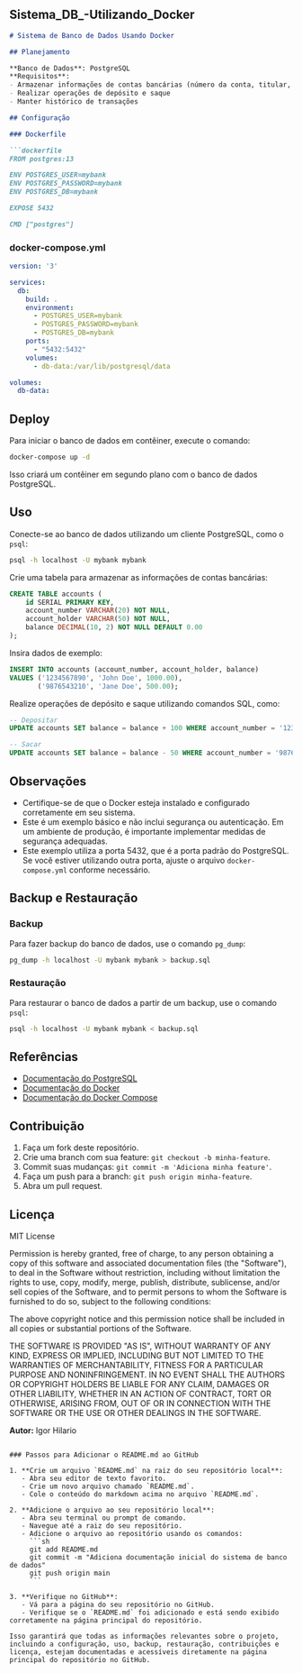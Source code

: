 ## Sistema_DB_-Utilizando_Docker

```markdown
# Sistema de Banco de Dados Usando Docker

## Planejamento

**Banco de Dados**: PostgreSQL  
**Requisitos**:
- Armazenar informações de contas bancárias (número da conta, titular, saldo)
- Realizar operações de depósito e saque
- Manter histórico de transações

## Configuração

### Dockerfile

```dockerfile
FROM postgres:13

ENV POSTGRES_USER=mybank
ENV POSTGRES_PASSWORD=mybank
ENV POSTGRES_DB=mybank

EXPOSE 5432

CMD ["postgres"]
```

### docker-compose.yml

```yaml
version: '3'

services:
  db:
    build: .
    environment:
      - POSTGRES_USER=mybank
      - POSTGRES_PASSWORD=mybank
      - POSTGRES_DB=mybank
    ports:
      - "5432:5432"
    volumes:
      - db-data:/var/lib/postgresql/data

volumes:
  db-data:
```

## Deploy

Para iniciar o banco de dados em contêiner, execute o comando:

```sh
docker-compose up -d
```

Isso criará um contêiner em segundo plano com o banco de dados PostgreSQL.

## Uso

Conecte-se ao banco de dados utilizando um cliente PostgreSQL, como o `psql`:

```sh
psql -h localhost -U mybank mybank
```

Crie uma tabela para armazenar as informações de contas bancárias:

```sql
CREATE TABLE accounts (
    id SERIAL PRIMARY KEY,
    account_number VARCHAR(20) NOT NULL,
    account_holder VARCHAR(50) NOT NULL,
    balance DECIMAL(10, 2) NOT NULL DEFAULT 0.00
);
```

Insira dados de exemplo:

```sql
INSERT INTO accounts (account_number, account_holder, balance)
VALUES ('1234567890', 'John Doe', 1000.00),
       ('9876543210', 'Jane Doe', 500.00);
```

Realize operações de depósito e saque utilizando comandos SQL, como:

```sql
-- Depositar
UPDATE accounts SET balance = balance + 100 WHERE account_number = '1234567890';

-- Sacar
UPDATE accounts SET balance = balance - 50 WHERE account_number = '9876543210';
```

## Observações

- Certifique-se de que o Docker esteja instalado e configurado corretamente em seu sistema.
- Este é um exemplo básico e não inclui segurança ou autenticação. Em um ambiente de produção, é importante implementar medidas de segurança adequadas.
- Este exemplo utiliza a porta 5432, que é a porta padrão do PostgreSQL. Se você estiver utilizando outra porta, ajuste o arquivo `docker-compose.yml` conforme necessário.

## Backup e Restauração

### Backup

Para fazer backup do banco de dados, use o comando `pg_dump`:

```sh
pg_dump -h localhost -U mybank mybank > backup.sql
```

### Restauração

Para restaurar o banco de dados a partir de um backup, use o comando `psql`:

```sh
psql -h localhost -U mybank mybank < backup.sql
```

## Referências

- [Documentação do PostgreSQL](https://www.postgresql.org/docs/)
- [Documentação do Docker](https://docs.docker.com/)
- [Documentação do Docker Compose](https://docs.docker.com/compose/)

## Contribuição

1. Faça um fork deste repositório.
2. Crie uma branch com sua feature: `git checkout -b minha-feature`.
3. Commit suas mudanças: `git commit -m 'Adiciona minha feature'`.
4. Faça um push para a branch: `git push origin minha-feature`.
5. Abra um pull request.

## Licença

MIT License

Permission is hereby granted, free of charge, to any person obtaining a copy
of this software and associated documentation files (the "Software"), to deal
in the Software without restriction, including without limitation the rights
to use, copy, modify, merge, publish, distribute, sublicense, and/or sell
copies of the Software, and to permit persons to whom the Software is
furnished to do so, subject to the following conditions:

The above copyright notice and this permission notice shall be included in all
copies or substantial portions of the Software.

THE SOFTWARE IS PROVIDED "AS IS", WITHOUT WARRANTY OF ANY KIND, EXPRESS OR
IMPLIED, INCLUDING BUT NOT LIMITED TO THE WARRANTIES OF MERCHANTABILITY,
FITNESS FOR A PARTICULAR PURPOSE AND NONINFRINGEMENT. IN NO EVENT SHALL THE
AUTHORS OR COPYRIGHT HOLDERS BE LIABLE FOR ANY CLAIM, DAMAGES OR OTHER
LIABILITY, WHETHER IN AN ACTION OF CONTRACT, TORT OR OTHERWISE, ARISING FROM,
OUT OF OR IN CONNECTION WITH THE SOFTWARE OR THE USE OR OTHER DEALINGS IN THE
SOFTWARE.

**Autor:** Igor Hilario
```

### Passos para Adicionar o README.md ao GitHub

1. **Crie um arquivo `README.md` na raiz do seu repositório local**:
   - Abra seu editor de texto favorito.
   - Crie um novo arquivo chamado `README.md`.
   - Cole o conteúdo do markdown acima no arquivo `README.md`.

2. **Adicione o arquivo ao seu repositório local**:
   - Abra seu terminal ou prompt de comando.
   - Navegue até a raiz do seu repositório.
   - Adicione o arquivo ao repositório usando os comandos:
     ```sh
     git add README.md
     git commit -m "Adiciona documentação inicial do sistema de banco de dados"
     git push origin main
     ```

3. **Verifique no GitHub**:
   - Vá para a página do seu repositório no GitHub.
   - Verifique se o `README.md` foi adicionado e está sendo exibido corretamente na página principal do repositório.

Isso garantirá que todas as informações relevantes sobre o projeto, incluindo a configuração, uso, backup, restauração, contribuições e licença, estejam documentadas e acessíveis diretamente na página principal do repositório no GitHub.
